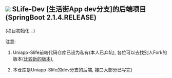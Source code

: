 ## _![](https://upload-images.jianshu.io/upload_images/14511997-ac105e36e219f00e.png)_ SLife-Dev [生活街App dev分支]的后端项目 (SpringBoot 2.1.4.RELEASE)

(项目初始化...)

注意:

   1. Uniapp-Slife前端代码仓库已设为私有(本人已弃坑), 各位可以去找别人Fork的版本([比较新的版本](https://github.com/hdulqs/UniApp-SLife)),

   2. 本仓库是Uniapp-Slife的dev分支的后端, 接口大部分已写完)


